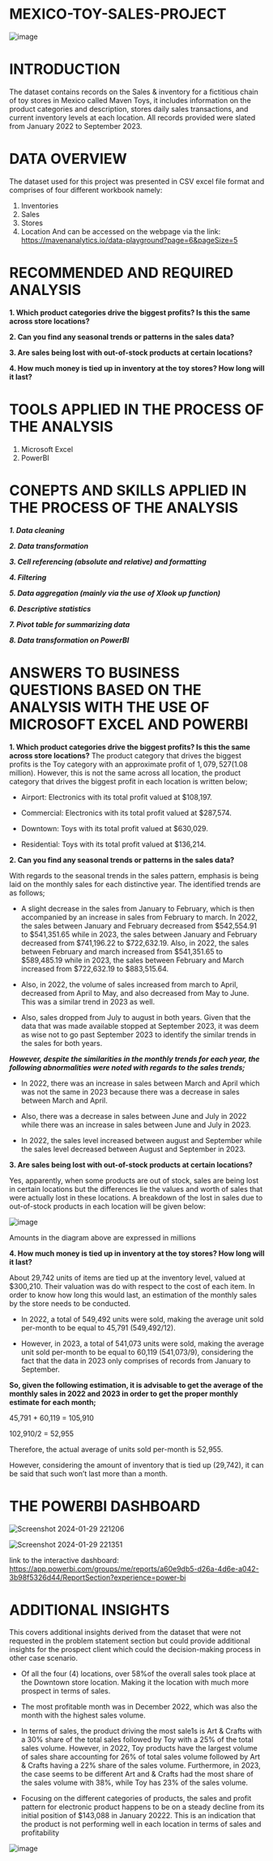 # MEXICO-TOY-SALES-PROJECT
![image](https://github.com/LEGIT-GENIUS/MEXICO-TOY-SALES-PROJECT/assets/139655319/a36029cd-529e-41fa-81ff-871c1e32538f)

# INTRODUCTION
The dataset contains records on the Sales & inventory for a fictitious chain of toy stores in Mexico called Maven Toys, it includes information on the product categories and description, stores daily sales transactions, and current inventory levels at each location. All records provided were slated from January 2022 to September 2023.

# DATA OVERVIEW
The dataset used for this project was presented in CSV excel file format and comprises of four different workbook namely:
1.	Inventories
2.	Sales 
3.	Stores 
4.	Location
And can be accessed on the webpage via the link: https://mavenanalytics.io/data-playground?page=6&pageSize=5 

# RECOMMENDED AND REQUIRED ANALYSIS
**1.	Which product categories drive the biggest profits? Is this the same across store locations?**

**2.	Can you find any seasonal trends or patterns in the sales data?**

**3.	Are sales being lost with out-of-stock products at certain locations?**

**4.	How much money is tied up in inventory at the toy stores? How long will it last?**

# TOOLS APPLIED IN THE PROCESS OF THE ANALYSIS
1.	Microsoft Excel 
2.	PowerBI

# CONEPTS AND SKILLS APPLIED IN THE PROCESS OF THE ANALYSIS
**_1. Data cleaning_**

**_2.	Data transformation_**

**_3.	Cell referencing (absolute and relative) and formatting_**

**_4.	Filtering_**

**_5.	Data aggregation (mainly via the use of Xlook up function)_**

**_6.	Descriptive statistics_**

**_7.	Pivot table for summarizing data_**

**_8.	Data transformation on PowerBI_**

# ANSWERS TO BUSINESS QUESTIONS BASED ON THE ANALYSIS WITH THE USE OF MICROSOFT EXCEL AND POWERBI

**1.	Which product categories drive the biggest profits? Is this the same across store locations?**
The product category that drives the biggest profits is the Toy category with an approximate profit of $1,079,527($1.08 million). However, this is not the same across all location, the product category that drives the biggest profit in each location is written below;

* Airport: Electronics with its total profit valued at $108,197.

* Commercial: Electronics with its total profit valued at $287,574.
  
* Downtown: Toys with its total profit valued at $630,029.
  
* Residential: Toys with its total profit valued at $136,214.

**2.	Can you find any seasonal trends or patterns in the sales data?**

With regards to the seasonal trends in the sales pattern, emphasis is being laid on the monthly sales for each distinctive year. The identified trends are as follows;

* A slight decrease in the sales from January to February, which is then accompanied by an increase in sales from February to march. In 2022, the sales between January and February decreased from $542,554.91 to $541,351.65 while in 2023, the sales between January and February decreased from $741,196.22 to $722,632.19. Also, in 2022, the sales between February and march increased from $541,351.65 to $589,485.19 while in 2023, the sales between February and March increased from $722,632.19 to $883,515.64.
  
* Also, in 2022, the volume of sales increased from march to April, decreased from April to May, and also decreased from May to June. This was a similar trend in 2023 as well.
   
* Also, sales dropped from July to august in both years. Given that the data that was made available stopped at September 2023, it was deem as wise not to go past September 2023 to identify the similar trends in the sales for both years.

**_However, despite the similarities in the monthly trends for each year, the following abnormalities were noted with regards to the sales trends;_**

* In 2022, there was an increase in sales between March and April which was not the same in 2023 because there was a decrease in sales between March and April.

* Also, there was a decrease in sales between June and July in 2022 while there was an increase in sales between June and July in 2023.

* In 2022, the sales level increased between august and September while the sales level decreased between August and September in 2023.

**3.	Are sales being lost with out-of-stock products at certain locations?**

Yes, apparently, when some products are out of stock, sales are being lost in certain locations but the differences lie the values and worth of sales that were actually lost in these locations. A breakdown of the lost in sales due to out-of-stock products in each location will be given below:

![image](https://github.com/LEGIT-GENIUS/MEXICO-TOY-SALES-PROJECT/assets/139655319/9e92ed8f-3255-49af-a278-3c8227abaa27)


Amounts in the diagram above are expressed in millions

**4.	How much money is tied up in inventory at the toy stores? How long will it last?**

About 29,742 units of items are tied up at the inventory level, valued at $300,210. Their valuation was do with respect to the cost of each item. In order to know how long this would last, an estimation of the monthly sales by the store needs to be conducted.

* In 2022, a total of 549,492 units were sold, making the average unit sold per-month to be equal to 45,791 (549,492/12).
   
* However, in 2023, a total of 541,073 units were sold, making the average unit sold per-month to be equal to 60,119 (541,073/9), considering the fact that the data in 2023 only comprises of records from January to September.
  
**So, given the following estimation, it is advisable to get the average of the monthly sales in 2022 and 2023 in order to get the proper monthly estimate for each month;**

45,791 + 60,119 = 105,910

102,910/2 = 52,955

Therefore, the actual average of units sold per-month is 52,955.

However, considering the amount of inventory that is tied up (29,742), it can be said that such won’t last more than a month.

# THE POWERBI DASHBOARD

![Screenshot 2024-01-29 221206](https://github.com/LEGIT-GENIUS/MEXICO-TOY-SALES-PROJECT/assets/139655319/045fe645-0585-4c4a-a04e-7297e9516304)

![Screenshot 2024-01-29 221351](https://github.com/LEGIT-GENIUS/MEXICO-TOY-SALES-PROJECT/assets/139655319/6f220e86-ff98-489b-836e-14bedaa6ee0c)

link to the interactive dashboard: https://app.powerbi.com/groups/me/reports/a60e9db5-d26a-4d6e-a042-3b98f5326d44/ReportSection?experience=power-bi

# ADDITIONAL INSIGHTS

This covers additional insights derived from the dataset that were not requested in the problem statement section but could provide additional insights for the prospect client which could the decision-making process in other case scenario.

* Of all the four (4) locations, over 58%of the overall sales took place at the Downtown store location. Making it the location with much more prospect in terms of sales.
  
* The most profitable month was in December 2022, which was also the month with the highest sales volume.
  
* In terms of sales, the product driving the most sale1s is Art & Crafts with a 30% share of the total sales followed by Toy with a 25% of the total sales volume. However, in 2022, Toy products have the largest volume of sales share accounting for 26% of total sales volume followed by Art & Crafts having a 22% share of the sales volume. Furthermore, in 2023, the case seems to be different Art and & Crafts had the most share of the sales volume with 38%, while Toy has 23% of the sales volume.
  
* Focusing on the different categories of products, the sales and profit pattern for electronic product happens to be on a steady decline from its initial position of $143,088 in January 20222. This is an indication that the product is not performing well in each location in terms of sales and profitability


![image](https://github.com/LEGIT-GENIUS/MEXICO-TOY-SALES-PROJECT/assets/139655319/c42f74af-574e-4700-b6fc-5843690fb62b)
